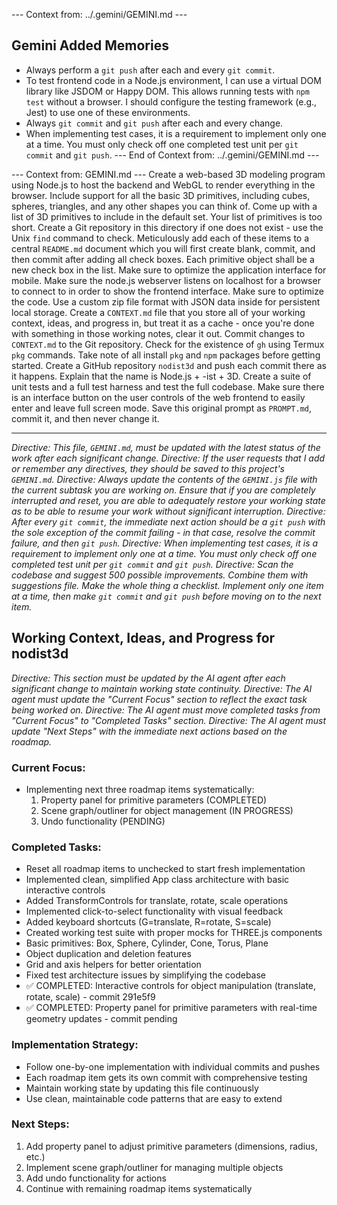 --- Context from: ../.gemini/GEMINI.md ---
## Gemini Added Memories
- Always perform a `git push` after each and every `git commit`.
- To test frontend code in a Node.js environment, I can use a virtual DOM library like JSDOM or Happy DOM. This allows running tests with `npm test` without a browser. I should configure the testing framework (e.g., Jest) to use one of these environments.
- Always `git commit` and `git push` after each and every change.
- When implementing test cases, it is a requirement to implement only one at a time. You must only check off one completed test unit per `git commit` and `git push`.
--- End of Context from: ../.gemini/GEMINI.md ---

--- Context from: GEMINI.md ---
Create a web-based 3D modeling program using Node.js to host the backend and WebGL to render everything in the browser. Include support for all the basic 3D primitives, including cubes, spheres, triangles, and any other shapes you can think of. Come up with a list of 3D primitives to include in the default set. Your list of primitives is too short. Create a Git repository in this directory if one does not exist - use the Unix `find` command to check. Meticulously add each of these items to a central `README.md` document which you will first create blank, commit, and then commit after adding all check boxes. Each primitive object shall be a new check box in the list. Make sure to optimize the application interface for mobile. Make sure the node.js webserver listens on localhost for a browser to connect to in order to show the frontend interface. Make sure to optimize the code. Use a custom zip file format with JSON data inside for persistent local storage. Create a `CONTEXT.md` file that you store all of your working context, ideas, and progress in, but treat it as a cache - once you're done with something in those working notes, clear it out. Commit changes to `CONTEXT.md` to the Git repository. Check for the existence of `gh` using Termux `pkg` commands. Take note of all install `pkg` and `npm` packages before getting started. Create a GitHub repository `nodist3d` and push each commit there as it happens. Explain that the name is Node.js + -ist + 3D. Create a suite of unit tests and a full test harness and test the full codebase. Make sure there is an interface button on the user controls of the web frontend to easily enter and leave full screen mode. Save this original prompt as `PROMPT.md`, commit it, and then never change it.

---
*Directive: This file, `GEMINI.md`, must be updated with the latest status of the work after each significant change.*
*Directive: If the user requests that I add or remember any directives, they should be saved to this project's `GEMINI.md`.*
*Directive: Always update the contents of the `GEMINI.js` file with the current subtask you are working on. Ensure that if you are completely interrupted and reset, you are able to adequately restore your working state as to be able to resume your work without significant interruption.*
*Directive: After every `git commit`, the immediate next action should be a `git push` with the sole exception of the commit failing - in that case, resolve the commit failure, and then `git push`.*
*Directive: When implementing test cases, it is a requirement to implement only one at a time. You must only check off one completed test unit per `git commit` and `git push`.*
*Directive: Scan the codebase and suggest 500 possible improvements. Combine them with suggestions file. Make the whole thing a checklist. Implement only one item at a time, then make `git commit` and `git push` before moving on to the next item.*

## Working Context, Ideas, and Progress for nodist3d

*Directive: This section must be updated by the AI agent after each significant change to maintain working state continuity.*
*Directive: The AI agent must update the "Current Focus" section to reflect the exact task being worked on.*
*Directive: The AI agent must move completed tasks from "Current Focus" to "Completed Tasks" section.*
*Directive: The AI agent must update "Next Steps" with the immediate next actions based on the roadmap.*

### Current Focus:
- Implementing next three roadmap items systematically:
  1. Property panel for primitive parameters (COMPLETED)
  2. Scene graph/outliner for object management (IN PROGRESS)
  3. Undo functionality (PENDING)

### Completed Tasks:
- Reset all roadmap items to unchecked to start fresh implementation
- Implemented clean, simplified App class architecture with basic interactive controls
- Added TransformControls for translate, rotate, scale operations
- Implemented click-to-select functionality with visual feedback
- Added keyboard shortcuts (G=translate, R=rotate, S=scale)
- Created working test suite with proper mocks for THREE.js components
- Basic primitives: Box, Sphere, Cylinder, Cone, Torus, Plane
- Object duplication and deletion features
- Grid and axis helpers for better orientation
- Fixed test architecture issues by simplifying the codebase
- ✅ COMPLETED: Interactive controls for object manipulation (translate, rotate, scale) - commit 291e5f9
- ✅ COMPLETED: Property panel for primitive parameters with real-time geometry updates - commit pending

### Implementation Strategy:
- Follow one-by-one implementation with individual commits and pushes
- Each roadmap item gets its own commit with comprehensive testing
- Maintain working state by updating this file continuously
- Use clean, maintainable code patterns that are easy to extend

### Next Steps:
1. Add property panel to adjust primitive parameters (dimensions, radius, etc.)
2. Implement scene graph/outliner for managing multiple objects
3. Add undo functionality for actions
4. Continue with remaining roadmap items systematically